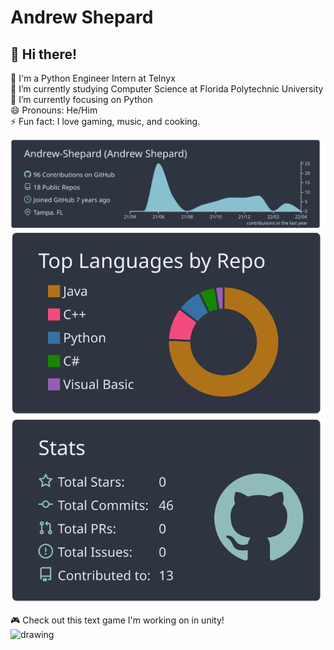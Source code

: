 # Andrew Shepard
## 👋 Hi there!
💼 I'm a Python Engineer Intern at Telnyx  
🏫 I’m currently studying Computer Science at Florida Polytechnic University  
🌱 I’m currently focusing on Python  
😄 Pronouns: He/Him  
⚡ Fun fact: I love gaming, music, and cooking.  

[![](https://raw.githubusercontent.com/Andrew-Shepard/Andrew-Shepard/master/profile-summary-card-output/nord_dark/0-profile-details.svg)](https://github.com/vn7n24fzkq/github-profile-summary-cards)
[![](https://raw.githubusercontent.com/Andrew-Shepard/Andrew-Shepard/master/profile-summary-card-output/nord_dark/1-repos-per-language.svg)](https://github.com/vn7n24fzkq/github-profile-summary-cards)
[![](https://raw.githubusercontent.com/Andrew-Shepard/Andrew-Shepard/master/profile-summary-card-output/nord_dark/3-stats.svg)](https://github.com/vn7n24fzkq/github-profile-summary-cards) 
  
🎮 Check out this text game I'm working on in unity!  
<img src="https://i.imgur.com/CsrH6Cz.gif" alt="drawing" width="400"/>
